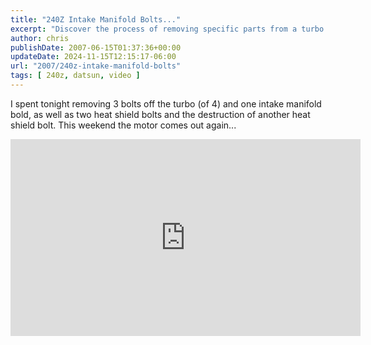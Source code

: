 ```yaml
---
title: "240Z Intake Manifold Bolts..."
excerpt: "Discover the process of removing specific parts from a turbo motor in this detailed tutorial with an embedded video guide."
author: chris
publishDate: 2007-06-15T01:37:36+00:00
updateDate: 2024-11-15T12:15:17-06:00
url: "2007/240z-intake-manifold-bolts"
tags: [ 240z, datsun, video ]
---
```


I spent tonight removing 3 bolts off the turbo (of 4) and one intake manifold bold, as well as two heat shield bolts and the destruction of another heat shield bolt. This weekend the motor comes out again...

<iframe width="560" height="315" src="https://www.youtube.com/embed/WDRsQYWPIkQ?si=U6F56rJK1E7kJ4d8" title="YouTube video player" frameborder="0" allow="accelerometer; autoplay; clipboard-write; encrypted-media; gyroscope; picture-in-picture; web-share" referrerpolicy="strict-origin-when-cross-origin" allowfullscreen></iframe>

